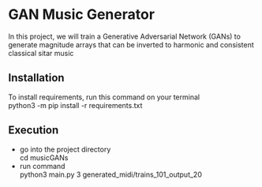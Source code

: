 # GAN Music Generator
In this project, we will train a Generative Adversarial Network (GANs) to generate magnitude arrays that can be inverted to harmonic and consistent classical sitar music

## Installation
To install requirements, run this command on your terminal <br />
  python3 -m pip install -r requirements.txt
  
## Execution
- go into the project directory <br />
  cd musicGANs
- run command <br />
  python3 main.py 3 generated_midi/trains_101_output_20
